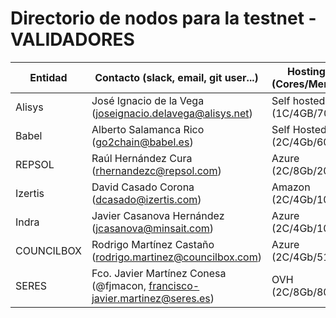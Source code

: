 ﻿# Directorio de nodos para la testnet - VALIDADORES

| Entidad | Contacto (slack, email, git user...) | Hosting info (Cores/Mem/HDD) | enode |
| ------- | ------------------------------------ | ---------------------------------- | ----- |
| Alisys | José Ignacio de la Vega (joseignacio.delavega@alisys.net) | Self hosted (1C/4GB/70GB) | enode://3905f943ba5446eba164c07ab5f53a84ce17d74ec4d7591f6ec54b9d7608f57cae7cfdf946616385f59cfb5b910161a1f8520cb6f992bcc0d1ab932601205e91@154.62.228.6:21000?discport=0 |
| Babel | Alberto Salamanca Rico (go2chain@babel.es) | Self Hosted (2C/4Gb/60Gb) | "enode://617f92376d525f6a1ed2eedec85adc7110afa152666b03c13dcfb710e4cc5daeb72a2c32ce55ba00dce3c5169706c445261b04eda77bb494ccbc1de0e7a67362@213.27.216.170:21000?discport=0"|
| REPSOL | Raúl Hernández Cura (rhernandezc@repsol.com) | Azure (2C/8Gb/200Gb) | enode://2a0a2a6e2171957282086680b8ffe022f7759e5c8ce1a41d4be6fb3d5d56e43e3be9a556a265986aaeac9d0c8a316145a813bb6dd35f77d37a30721b554e44e6@65.52.226.126:21000?discport=0 |
| Izertis | David Casado Corona (dcasado@izertis.com) | Amazon (2C/4Gb/100Gb) | enode://51bff825ab4169bc94035fb733a2613018e012460d683a032a20a2a8d305b5eb9462ad7f84ea0e7ce8eec1e0ba0647d5212912016917033c20939719397247a5@54.77.43.225:21000?discport=0 |
| Indra | Javier Casanova Hernández (jcasanova@minsait.com) | Azure (2C/4Gb/100Gb) | enode://7adf7393d3d75978b3d9bf2f78436bb070e1c19eff20eb2eef07dc8293293c4ecbbbcca5a2f84ee6ca9331e8efe7d7d5662ed1f92bb96a6bd0e850715b45ed6d@40.118.64.233:21000?discport=0 |
| COUNCILBOX | Rodrigo Martínez Castaño (rodrigo.martinez@councilbox.com) | Azure (2C/4Gb/512GiB) | enode://a7e28844702e519f504802a0b45638049db8bf08e18d12e0713c9e5c5707bfabb029583a87e94f8985f9584bee9257a7efe5e057ea61e6b5a16f1eb0b9b3623a@val0.telsius.alastria.councilbox.com:21000?discport=0 |
| SERES | Fco. Javier Martínez Conesa (@fjmacon, francisco-javier.martinez@seres.es) | OVH (2C/8Gb/80Gb) | enode://447fcf8ff5dbd13816e5107106dadbc3a06ac59d7354ed8079bd1de51751d0aebb02aaa63adaa789ddbc55a81cb6e34a49467347aaf9a8480c4a3b47d8733e33@51.83.79.101:21000?discport=0 |
